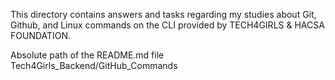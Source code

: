 This directory contains answers and tasks regarding my studies about Git, Github, and Linux commands on the CLI provided by TECH4GIRLS & HACSA FOUNDATION.

Absolute path of the README.md file
Tech4Girls_Backend/GitHub_Commands
